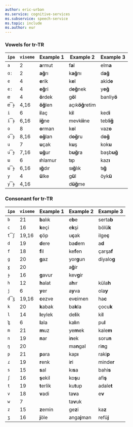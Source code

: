 ```yaml
---
author: eric-urban
ms.service: cognitive-services
ms.subservice: speech-service
ms.topic: include
ms.author: eur
---
```


### Vowels for tr-TR

| `ipa` | `viseme` | Example 1   | Example 2       | Example 3   |
|-------|----------|-------------|-----------------|-------------|
| `a`   | 2        | **a**rmut   | f**a**l         | elm**a**    |
| `ɑː`  | 2        | **ağ**rı    | k**ağ**nı       | d**ağ**     |
| `e`   | 4        | **e**rik    | k**e**l         | akid**e**   |
| `eː`  | 4        | **eğ**ri    | d**eğ**nek      | y**eğ**     |
| `œ`   | 4        | **ö**rdek   | g**ö**l         | banliy**ö** |
| `œ͡ɟ` | 4,16     | **öğ**len   | açık**öğ**retim |             |
| `i`   | 6        | **i**laç    | k**i**l         | ked**i**    |
| `i͡ɟ` | 6,16     | **iğ**ne    | mevk**ii**ne    | tebl**iğ**  |
| `o`   | 8        | **o**rman   | k**o**l         | vaz**o**    |
| `o͡ɟ` | 8,16     | **oğ**lan   | d**oğ**ru       | d**oğ**     |
| `u`   | 7        | **u**çak    | k**u**ş         | kok**u**    |
| `u͡ɟ` | 7,16     | **uğ**ur    | b**uğ**ra       | başb**uğ**  |
| `ɯ`   | 6        | **ı**hlamur | t**ı**p         | kaz**ı**    |
| `ɯ͡ɟ` | 6,16     | **ığ**dır   | s**ığ**lık      | t**ığ**     |
| `y`   | 4        | **ü**lke    | g**ü**l         | öyk**ü**    |
| `y͡ɟ` | 4,16     |             | d**üğ**me       |             |

### Consonant for tr-TR

| `ipa` | `viseme` | Example 1   | Example 2       | Example 3   |
|-------|----------|-------------|-----------------|-------------|
| `b`   | 21       | **b**alık   | e**b**e         | serta**b**  |
| `c`   | 16       | **k**eçi    | e**k**şi        | bölü**k**   |
| `t͡ʃ` | 19,16    | **ç**öp     | u**ç**ak        | ilge**ç**   |
| `d`   | 19       | **d**ere    | ba**d**em       | a**d**      |
| `f`   | 18       | **f**il     | ke**f**en       | çarşa**f**  |
| `ɡ`   | 20       | **g**az     | yor**g**un      | diyalo**g** |
| `ɣ`   | 20       |             | a**ğ**ir        |             |
| `ɟ`   | 16       | **g**avur   | kev**g**ir      |             |
| `h`   | 12       | **h**alat   | a**h**ır        | küla**h**   |
| `j`   | 6        | **y**er     | a**y**va        | ola**y**    |
| `d͡ʒ` | 19,16    | **c**ezve   | ev**c**imen     | ha**c**     |
| `k`   | 20       | **k**abak   | ba**k**la       | çocu**k**   |
| `l`   | 14       | **l**eylek  | de**l**ik       | ki**l**     |
| `ɮ`   | 6        | **l**ala    | ka**l**ın       | pu**l**     |
| `m`   | 21       | **m**uz     | ye**m**ek       | kale**m**   |
| `n`   | 19       | **n**ar     | i**n**ek        | soru**n**   |
| `ŋ`   | 20       |             | ma**n**gal      | ri**n**g    |
| `p`   | 21       | **p**ara    | kap**ı**        | raki**p**   |
| `ɾ`   | 19       | **r**enk    | i**r**i         | minde**r**  |
| `s`   | 15       | **s**al     | kı**s**a        | bahi**s**   |
| `ʃ`   | 16       | **ş**ekil   | ko**ş**u        | afi**ş**    |
| `t`   | 19       | **t**erlik  | ku**t**up       | adale**t**  |
| `v`   | 18       | **v**adi    | ta**v**a        | e**v**      |
| `w`   | 7        |             | ta**v**uk       |             |
| `z`   | 15       | **z**emin   | ge**z**i        | ka**z**     |
| `ʒ`   | 16       | **j**öle    | anga**j**man    | refü**j**   |